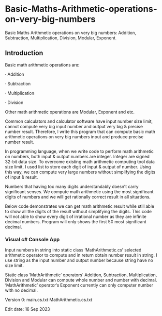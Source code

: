# Basic-Maths-Arithmetic-operations-on-very-big-numbers
Basic Maths Arithmetic operations on very big numbers: Addition, Subtraction, Multiplication, Division, Modular, Exponent.


## Introduction

Basic math arithmetic operations are:

·       Addition

·       Subtraction

·       Multiplication

·       Division

Other math arithmetic operations are Modular, Exponent and etc.

Common calculators and calculator software have input number size limit, cannot compute very big input number and output very big & precise number result. Therefore, I write this program that can compute basic math arithmetic operations on very big numbers input and produce precise number result.

In programming language, when we write code to perform math arithmetic on numbers, both input & output numbers are integer. Integer are signed 32-bit data size. To overcome existing math arithmetic computing tool data size limit, I used list to store each digit of input & output of number. Using this way, we can compute very large numbers without simplifying the digits of input & result.

Numbers that having too many digits understandably doesn’t carry significant senses. We compute math arithmetic using the most significant digits of numbers and we will get rationally correct result in all situations.

Below code demonstrates we can get math arithmetic result while still able to show all the digits of the result without simplifying the digits. This code will not able to show every digit of irrational number as they are infinite decimal numbers. Program will only shows the first 50 most significant decimal.

 
### Visual c# Console App

Input numbers in string into static class ‘MathArithmetic.cs’ selected arithmetic operator to compute and in return obtain number result in string. I use string as the input number and output number because string have no size limit.

Static class ‘MathArithmetic’ operators’ Addition, Subtraction, Multiplication, Division and Modular can compute whole number and number with decimal. ‘MathArithmetic’ operator’s Exponent currently can only computer number with no decimal.

Version 0:   main.cs.txt   MathArithmetic.cs.txt

 

 

 

 


 

 

Edit date: 16 Sep 2023
